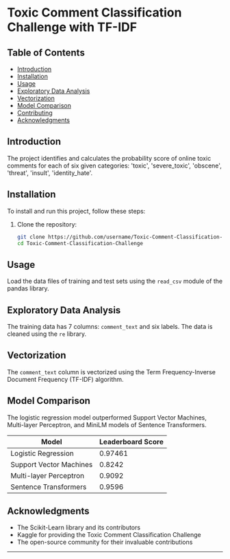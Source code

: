 # Toxic Comment Classification Challenge with TF-IDF

## Table of Contents
- [Introduction](#introduction)
- [Installation](#installation)
- [Usage](#usage)
- [Exploratory Data Analysis](#exploratory-data-analysis)
- [Vectorization](#vectorization)
- [Model Comparison](#model-comparison)
- [Contributing](#contributing)
- [Acknowledgments](#acknowledgments)

## Introduction
The project identifies and calculates the probability score of online toxic comments for each of six given categories: 'toxic', 'severe_toxic', 'obscene', 'threat', 'insult', 'identity_hate'.

## Installation
To install and run this project, follow these steps:

1. Clone the repository:
   ```bash
   git clone https://github.com/username/Toxic-Comment-Classification-Challenge.git
   cd Toxic-Comment-Classification-Challenge
   ```

## Usage
Load the data files of training and test sets using the `read_csv` module of the pandas library.

## Exploratory Data Analysis
The training data has 7 columns: `comment_text` and six labels.
The data is cleaned using the `re` library.

## Vectorization
The `comment_text` column is vectorized using the Term Frequency-Inverse Document Frequency (TF-IDF) algorithm.

## Model Comparison
The logistic regression model outperformed Support Vector Machines, Multi-layer Perceptron, and MiniLM models of Sentence Transformers.

| Model                     | Leaderboard Score |
|---------------------------|-------------------|
| Logistic Regression       | 0.97461           |
| Support Vector Machines   | 0.8242            |
| Multi-layer Perceptron    | 0.9092            |
| Sentence Transformers     | 0.9596            |

## Acknowledgments
- The Scikit-Learn library and its contributors
- Kaggle for providing the Toxic Comment Classification Challenge
- The open-source community for their invaluable contributions

---

